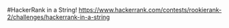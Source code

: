 #HackerRank in a String!
https://www.hackerrank.com/contests/rookierank-2/challenges/hackerrank-in-a-string